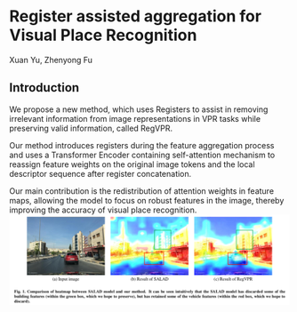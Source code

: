 # Register assisted aggregation for Visual Place Recognition
Xuan Yu, Zhenyong Fu

## Introduction
We propose a new method, which uses Registers to assist in removing irrelevant information from image representations in VPR tasks while preserving valid information, called RegVPR. 

Our method introduces registers during the feature aggregation process and uses a Transformer Encoder containing self-attention mechanism to reassign feature weights on the original image tokens and the local descriptor sequence after register concatenation. 

Our main contribution is the redistribution of attention weights in feature maps, allowing the model to focus on robust features in the image, thereby improving the accuracy of visual place recognition.
![Introduction](img/heatmap_introduction.png)
